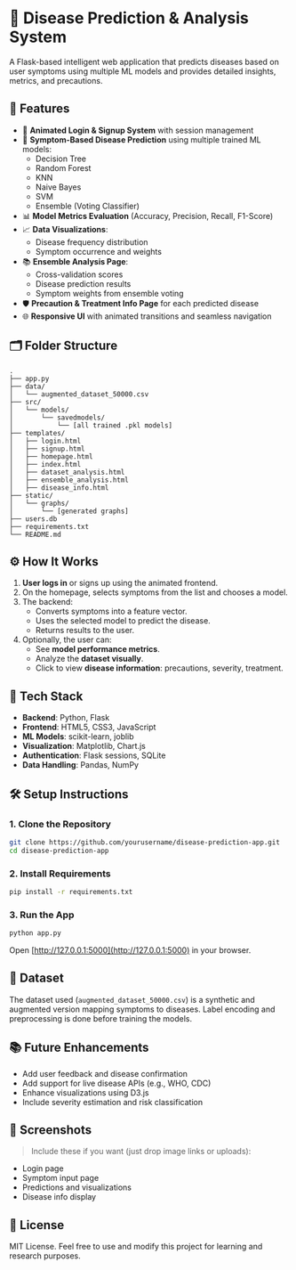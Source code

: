 # 🧠 Disease Prediction & Analysis System

A Flask-based intelligent web application that predicts diseases based on user symptoms using multiple ML models and provides detailed insights, metrics, and precautions.

## 🚀 Features

- 🔐 **Animated Login & Signup System** with session management  
- 🧾 **Symptom-Based Disease Prediction** using multiple trained ML models:
  - Decision Tree
  - Random Forest
  - KNN
  - Naive Bayes
  - SVM
  - Ensemble (Voting Classifier)
- 📊 **Model Metrics Evaluation** (Accuracy, Precision, Recall, F1-Score)
- 📈 **Data Visualizations**:
  - Disease frequency distribution
  - Symptom occurrence and weights
- 📚 **Ensemble Analysis Page**:
  - Cross-validation scores
  - Disease prediction results
  - Symptom weights from ensemble voting
- 🛡️ **Precaution & Treatment Info Page** for each predicted disease
- 🌐 **Responsive UI** with animated transitions and seamless navigation

## 🗂️ Folder Structure

```
.
├── app.py
├── data/
│   └── augmented_dataset_50000.csv
├── src/
│   └── models/
│       └── savedmodels/
│           └── [all trained .pkl models]
├── templates/
│   ├── login.html
│   ├── signup.html
│   ├── homepage.html
│   ├── index.html
│   ├── dataset_analysis.html
│   ├── ensemble_analysis.html
│   ├── disease_info.html
├── static/
│   └── graphs/
│       └── [generated graphs]
├── users.db
├── requirements.txt
└── README.md
```

## ⚙️ How It Works

1. **User logs in** or signs up using the animated frontend.
2. On the homepage, selects symptoms from the list and chooses a model.
3. The backend:
   - Converts symptoms into a feature vector.
   - Uses the selected model to predict the disease.
   - Returns results to the user.
4. Optionally, the user can:
   - See **model performance metrics**.
   - Analyze the **dataset visually**.
   - Click to view **disease information**: precautions, severity, treatment.

## 🧪 Tech Stack

- **Backend**: Python, Flask
- **Frontend**: HTML5, CSS3, JavaScript
- **ML Models**: scikit-learn, joblib
- **Visualization**: Matplotlib, Chart.js
- **Authentication**: Flask sessions, SQLite
- **Data Handling**: Pandas, NumPy

## 🛠️ Setup Instructions

### 1. Clone the Repository

```bash
git clone https://github.com/yourusername/disease-prediction-app.git
cd disease-prediction-app
```

### 2. Install Requirements

```bash
pip install -r requirements.txt
```

### 3. Run the App

```bash
python app.py
```

Open [http://127.0.0.1:5000](http://127.0.0.1:5000) in your browser.

## 🧠 Dataset

The dataset used (`augmented_dataset_50000.csv`) is a synthetic and augmented version mapping symptoms to diseases. Label encoding and preprocessing is done before training the models.

## 📚 Future Enhancements

- Add user feedback and disease confirmation
- Add support for live disease APIs (e.g., WHO, CDC)
- Enhance visualizations using D3.js
- Include severity estimation and risk classification

## 📸 Screenshots

> Include these if you want (just drop image links or uploads):
- Login page
- Symptom input page
- Predictions and visualizations
- Disease info display

## 📄 License

MIT License. Feel free to use and modify this project for learning and research purposes.

